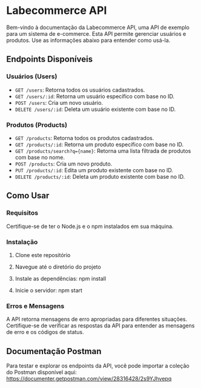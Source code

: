
# Labecommerce API


Bem-vindo à documentação da Labecommerce API, uma API de exemplo para um sistema de e-commerce. Esta API permite gerenciar usuários e produtos. Use as informações abaixo para entender como usá-la.
## Endpoints Disponíveis

### Usuários (Users)

- `GET /users`: Retorna todos os usuários cadastrados.
- `GET /users/:id`: Retorna um usuário específico com base no ID.
- `POST /users`: Cria um novo usuário.
- `DELETE /users/:id`: Deleta um usuário existente com base no ID.

### Produtos (Products)

- `GET /products`: Retorna todos os produtos cadastrados.
- `GET /products/:id`: Retorna um produto específico com base no ID.
- `GET /products/search?q={name}`: Retorna uma lista filtrada de produtos com base no nome.
- `POST /products`: Cria um novo produto.
- `PUT /products/:id`: Edita um produto existente com base no ID.
- `DELETE /products/:id`: Deleta um produto existente com base no ID.


## Como Usar

### Requisitos

Certifique-se de ter o Node.js e o npm instalados em sua máquina.

### Instalação

1. Clone este repositório

2. Navegue até o diretório do projeto

3. Instale as dependências:
    npm install

4. Inicie o servidor:
    npm start


### Erros e Mensagens

A API retorna mensagens de erro apropriadas para diferentes situações. Certifique-se de verificar as respostas da API para entender as mensagens de erro e os códigos de status.

## Documentação Postman

Para testar e explorar os endpoints da API, você pode importar a coleção do Postman disponível aqui:
    https://documenter.getpostman.com/view/28316428/2s9YJhvepq






